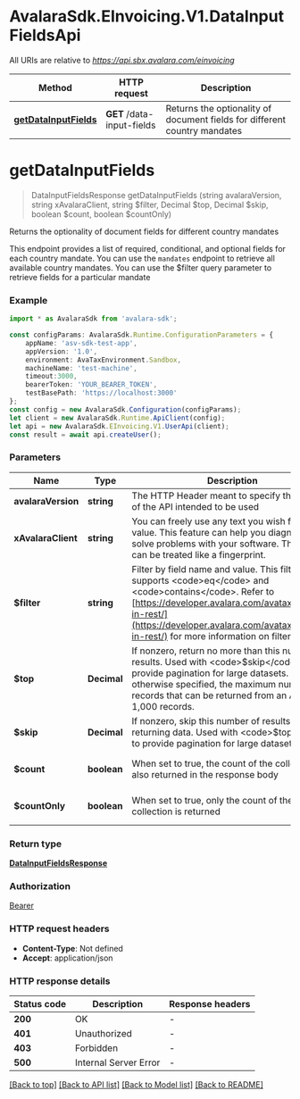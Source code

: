 # AvalaraSdk.EInvoicing.V1.DataInputFieldsApi

All URIs are relative to *https://api.sbx.avalara.com/einvoicing*

Method | HTTP request | Description
------------- | ------------- | -------------
[**getDataInputFields**](DataInputFieldsApi.md#getdatainputfields) | **GET** /data-input-fields | Returns the optionality of document fields for different country mandates


<a name="getdatainputfields"></a>
# **getDataInputFields**
> DataInputFieldsResponse getDataInputFields (string avalaraVersion, string xAvalaraClient, string $filter, Decimal $top, Decimal $skip, boolean $count, boolean $countOnly)

Returns the optionality of document fields for different country mandates

This endpoint provides a list of required, conditional, and optional fields for each country mandate. You can use the <code>mandates</code> endpoint to retrieve all available country mandates. You can use the $filter query parameter to retrieve fields for a particular mandate

### Example
```typescript
import * as AvalaraSdk from 'avalara-sdk';

const configParams: AvalaraSdk.Runtime.ConfigurationParameters = {
    appName: 'asv-sdk-test-app',
    appVersion: '1.0',
    environment: AvaTaxEnvironment.Sandbox,
    machineName: 'test-machine',
    timeout:3000,
    bearerToken: 'YOUR_BEARER_TOKEN',
    testBasePath: 'https://localhost:3000'
};
const config = new AvalaraSdk.Configuration(configParams);
let client = new AvalaraSdk.Runtime.ApiClient(config);
let api = new AvalaraSdk.EInvoicing.V1.UserApi(client);
const result = await api.createUser();
```

### Parameters

Name | Type | Description  | Notes
------------- | ------------- | ------------- | -------------
 **avalaraVersion** | **string**| The HTTP Header meant to specify the version of the API intended to be used | [default to undefined]
 **xAvalaraClient** | **string**| You can freely use any text you wish for this value. This feature can help you diagnose and solve problems with your software. The header can be treated like a fingerprint. | [optional] [default to undefined]
 **$filter** | **string**| Filter by field name and value. This filter only supports &lt;code&gt;eq&lt;/code&gt; and &lt;code&gt;contains&lt;/code&gt;. Refer to [https://developer.avalara.com/avatax/filtering-in-rest/](https://developer.avalara.com/avatax/filtering-in-rest/) for more information on filtering. | [optional] [default to undefined]
 **$top** | **Decimal**| If nonzero, return no more than this number of results. Used with &lt;code&gt;$skip&lt;/code&gt; to provide pagination for large datasets. Unless otherwise specified, the maximum number of records that can be returned from an API call is 1,000 records. | [optional] [default to undefined]
 **$skip** | **Decimal**| If nonzero, skip this number of results before returning data. Used with &lt;code&gt;$top&lt;/code&gt; to provide pagination for large datasets. | [optional] [default to undefined]
 **$count** | **boolean**| When set to true, the count of the collection is also returned in the response body | [optional] [default to undefined]
 **$countOnly** | **boolean**| When set to true, only the count of the collection is returned | [optional] [default to undefined]

### Return type

[**DataInputFieldsResponse**](DataInputFieldsResponse.md)

### Authorization

[Bearer](../../../README.md#Bearer)

### HTTP request headers

 - **Content-Type**: Not defined
 - **Accept**: application/json


### HTTP response details
| Status code | Description | Response headers |
|-------------|-------------|------------------|
| **200** | OK |  -  |
| **401** | Unauthorized |  -  |
| **403** | Forbidden |  -  |
| **500** | Internal Server Error |  -  |

[[Back to top]](#) [[Back to API list]](../../../README.md#documentation-for-api-endpoints) [[Back to Model list]](../../../README.md#documentation-for-models) [[Back to README]](../../../README.md)

